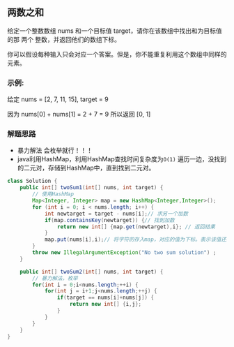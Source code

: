 ## 两数之和
给定一个整数数组 nums 和一个目标值 target，请你在该数组中找出和为目标值的那 两个 整数，并返回他们的数组下标。

你可以假设每种输入只会对应一个答案。但是，你不能重复利用这个数组中同样的元素。

### 示例:

给定 nums = [2, 7, 11, 15], target = 9

因为 nums[0] + nums[1] = 2 + 7 = 9
所以返回 [0, 1]

<!-- 来源：力扣（LeetCode）
链接：https://leetcode-cn.com/problems/two-sum
著作权归领扣网络所有。商业转载请联系官方授权，非商业转载请注明出处。 -->

### 解题思路
- 暴力解法
会枚举就行！！！
- java利用HashMap，利用HashMap查找时间复杂度为`O(1)`
遍历一边，没找到的二元对，存储到HashMap中，直到找到二元对。


```java
class Solution {
    public int[] twoSum1(int[] nums, int target) {
        // 使用HashMap
        Map<Integer, Integer> map = new HashMap<Integer,Integer>();
		for (int i = 0; i < nums.length; i++) {
			int newtarget = target - nums[i];// 求另一个加数
			if(map.containsKey(newtarget)) {// 找到加数
				return new int[] {map.get(newtarget),i}; // 返回结果
			}
			map.put(nums[i],i);// 将字符的存入map，对应的值为下标。表示该值还未被配对
		}
		throw new IllegalArgumentException("No two sum solution") ;
    }

    public int[] twoSum2(int[] nums, int target) {
        // 暴力解法，枚举
		for(int i = 0;i<nums.length;++i) {
			for(int j = i+1;j<nums.length;++j) {
				if(target == nums[i]+nums[j]) {
					return new int[] {i,j};
				}
			}
		}
    }
}
```

